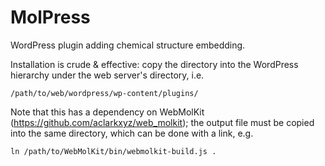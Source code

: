 # MolPress

WordPress plugin adding chemical structure embedding.

Installation is crude & effective: copy the directory into the WordPress hierarchy under the web server's directory, i.e.

	/path/to/web/wordpress/wp-content/plugins/

Note that this has a dependency on WebMolKit (https://github.com/aclarkxyz/web_molkit); the output file must be copied into the same directory, which can be done with a link, e.g.

    ln /path/to/WebMolKit/bin/webmolkit-build.js .